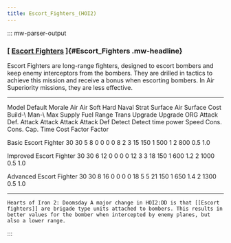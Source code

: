 ```yaml
---
title: Escort_Fighters_(HOI2)
---
```

::: mw-parser-output
### [ [Escort Fighters](/wiki/Escort_Fighters "Escort Fighters") ]{#Escort_Fighters .mw-headline}

Escort Fighters are long-range fighters, designed to escort bombers and
keep enemy interceptors from the bombers. They are drilled in tactics to
achieve this mission and receive a bonus when escorting bombers. In Air
Superiority missions, they are less effective.

  ------------------------- --------- -------- -------- ------ -------- -------- -------- -------- --------- -------- --------- --- ------ --------- ------- ------- -------- ------- ------- ------- --------- ---------
  Model                     Default   Morale   Air      Air    Soft     Hard     Naval    Strat    Surface   Air      Surface       Cost   Build-\   Man-\   Max     Supply   Fuel    Range   Trans   Upgrade   Upgrade
                            ORG                Attack   Def.   Attack   Attack   Attack   Attack   Def       Detect   Detect               time      power   Speed   Cons.    Cons.           Cap.    Time      Cost
                                                                                                                                                                                                      Factor    Factor

  Basic Escort Fighter      30        30       5        8      0        0        0        0        8         2        3             15     150       1       500     1        2       800             0.5       1.0

  Improved Escort Fighter   30        30       6        12     0        0        0        0        12        3        3             18     150       1       600     1.2      2       1000            0.5       1.0

  Advanced Escort Fighter   30        30       8        16     0        0        0        0        18        5        5             21     150       1       650     1.4      2       1300            0.5       1.0
  ------------------------- --------- -------- -------- ------ -------- -------- -------- -------- --------- -------- --------- --- ------ --------- ------- ------- -------- ------- ------- ------- --------- ---------

    Hearts of Iron 2: Doomsday A major change in HOI2:DD is that [[Escort fighters]] are brigade type units attached to bombers. This results in better values for the bomber when intercepted by enemy planes, but also a lower range. 
:::

